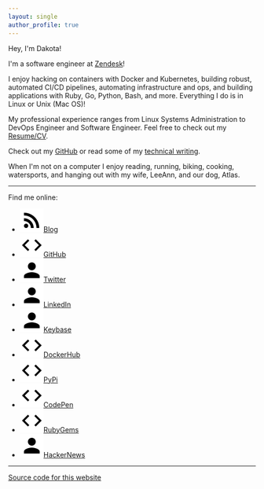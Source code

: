 ```yaml
---
layout: single
author_profile: true
---
```


Hey, I'm Dakota!

I'm a software engineer at [Zendesk](https://www.zendesk.com)!

I enjoy hacking on containers with Docker and Kubernetes, building robust, automated CI/CD pipelines, automating infrastructure and ops, and building applications with Ruby, Go, Python, Bash, and more. Everything I do is in Linux or Unix (Mac OS)!

My professional experience ranges from Linux Systems Administration to DevOps Engineer and Software Engineer.
Feel free to check out my [Resume/CV](https://github.com/dcchambers/resume).

Check out my [GitHub](https://github.com/dcchambers) or read some of my [technical writing](http://chambers.io).

When I'm not on a computer I enjoy reading, running, biking, cooking, watersports, and hanging out with my wife, LeeAnn, and our dog, Atlas.

---

Find me online:

- [![](/assets/icons/baseline-rss_feed-24px.svg)Blog](http://chambers.io)
- [![](/assets/icons/baseline-code-24px.svg)GitHub](https://github.com/dcchambers)
- [![](/assets/icons/baseline-person-24px.svg)Twitter](https://twitter.com/dakotachambers)
- [![](/assets/icons/baseline-person-24px.svg)LinkedIn](https://www.linkedin.com/in/dakota-chambers-b9a3758b)
- [![](/assets/icons/baseline-person-24px.svg)Keybase](https://keybase.io/dcchambers)
- [![](/assets/icons/baseline-code-24px.svg)DockerHub](https://hub.docker.com/u/dcchambers)
- [![](/assets/icons/baseline-code-24px.svg)PyPi](https://pypi.org/user/dakota/)
- [![](/assets/icons/baseline-code-24px.svg)CodePen](https://codepen.io/dcchambers/)
- [![](/assets/icons/baseline-code-24px.svg)RubyGems](https://rubygems.org/profiles/dakota)
- [![](/assets/icons/baseline-person-24px.svg)HackerNews](https://news.ycombinator.com/user?id=dcchambers)

---

[Source code for this
website](https://github.com/dcchambers/dcchambers.github.io)
